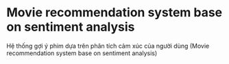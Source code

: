 # Movie recommendation system base on sentiment analysis
Hệ thống gợi ý phim dựa trên phân tích cảm xúc của người dùng (Movie recommendation system base on sentiment analysis)
